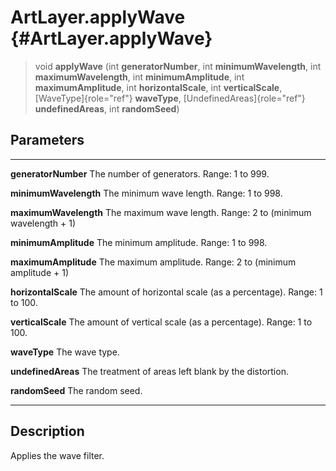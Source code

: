 ArtLayer.applyWave {#ArtLayer.applyWave}
==================

> void **applyWave** (int **generatorNumber**, int
> **minimumWavelength**, int **maximumWavelength**, int
> **minimumAmplitude**, int **maximumAmplitude**, int
> **horizontalScale**, int **verticalScale**, [WaveType]{role="ref"}
> **waveType**, [UndefinedAreas]{role="ref"} **undefinedAreas**, int
> **randomSeed**)

Parameters
----------

  ----------------------- ----------------------------------------------------
  **generatorNumber**     The number of generators. Range: 1 to 999.

  **minimumWavelength**   The minimum wave length. Range: 1 to 998.

  **maximumWavelength**   The maximum wave length. Range: 2 to (minimum
                          wavelength + 1)

  **minimumAmplitude**    The minimum amplitude. Range: 1 to 998.

  **maximumAmplitude**    The maximum amplitude. Range: 2 to (minimum
                          amplitude + 1)

  **horizontalScale**     The amount of horizontal scale (as a percentage).
                          Range: 1 to 100.

  **verticalScale**       The amount of vertical scale (as a percentage).
                          Range: 1 to 100.

  **waveType**            The wave type.

  **undefinedAreas**      The treatment of areas left blank by the distortion.

  **randomSeed**          The random seed.
  ----------------------- ----------------------------------------------------

Description
-----------

Applies the wave filter.
